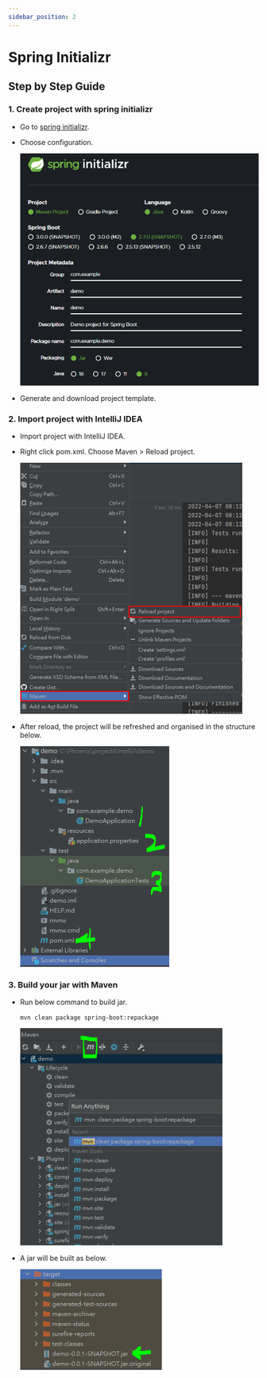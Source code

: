 ```yaml
---
sidebar_position: 2
---
```


# Spring Initializr
## Step by Step Guide
### 1. Create project with spring initializr

- Go to [spring initializr](https://start.spring.io/).

- Choose configuration.

    ![spring initializr 1](/img/springboot/spring-initializr-1.PNG)

- Generate and download project template.

### 2. Import project with IntelliJ IDEA

- Import project with IntelliJ IDEA.

- Right click pom.xml. Choose Maven > Reload project.

    ![Maven reload](/img/springboot/idea-maven-reload-project.PNG)

- After reload, the project will be refreshed and organised in the structure below.

    ![spring boot file structure](/img/springboot/spring-boot-initial-files.PNG)


### 3. Build your jar with Maven

- Run below command to build jar. 

    ```shell
    mvn clean package spring-boot:repackage
    ```

    ![Maven clean package](/img/springboot/idea-maven-clean-package.PNG)

- A jar will be built as below.

    ![Maven generated jar](/img/springboot/idea-maven-generated-jar.PNG)